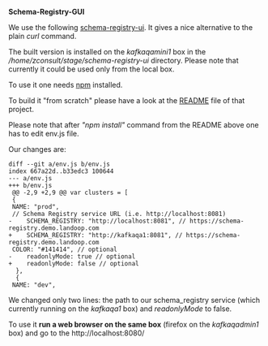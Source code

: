  **Schema-Registry-GUI**
 
 We use the following [schema-registry-ui](https://github.com/lensesio/schema-registry-ui).
 It gives a nice alternative to the plain _curl_ command.
 
 The built version is installed  on the _kafkaqamini1_ box in the _/home/zconsult/stage/schema-registry-ui_ directory.
 Please note that currently it could be used only from the local box.
 
 To use it one needs [npm](https://www.sitepoint.com/beginners-guide-node-package-manager/) installed.
 
 To build it "from scratch" please have a look at the [README](https://github.com/lensesio/schema-registry-ui/blob/master/README.md) file of that project.
 
Please note that after _"npm install"_ command from the README above one has to edit env.js file.

Our changes are: 

    diff --git a/env.js b/env.js
    index 667a22d..b33edc3 100644
    --- a/env.js
    +++ b/env.js
     @@ -2,9 +2,9 @@ var clusters = [
     {
     NAME: "prod",
     // Schema Registry service URL (i.e. http://localhost:8081)
    -    SCHEMA_REGISTRY: "http://localhost:8081", // https://schema-registry.demo.landoop.com
    +    SCHEMA_REGISTRY: "http://kafkaqa1:8081", // https://schema-registry.demo.landoop.com
     COLOR: "#141414", // optional
    -    readonlyMode: true // optional
    +    readonlyMode: false // optional
      },
      {
     NAME: "dev",

We changed only two lines: the path to our schema_registry service (which currently running on the _kafkaqa1_ box) and _readonlyMode_ to false.

To use it **run a web browser on the same box** (firefox on the _kafkaqadmin1_ box) and go to the http://localhost:8080/
